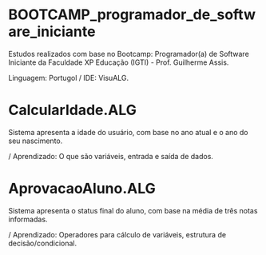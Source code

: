 # BOOTCAMP_programador_de_software_iniciante
Estudos realizados com base no Bootcamp: Programador(a) de Software Iniciante da Faculdade XP Educação (IGTI) - Prof. Guilherme Assis.

Linguagem: Portugol / IDE: VisuALG.

# CalcularIdade.ALG
Sistema apresenta a idade do usuário, com base no ano atual e o ano do seu nascimento.

/ Aprendizado: O que são variáveis, entrada e saída de dados.

# AprovacaoAluno.ALG
Sistema apresenta o status final do aluno, com base na média de três notas informadas.

/ Aprendizado: Operadores para cálculo de variáveis, estrutura de decisão/condicional.





